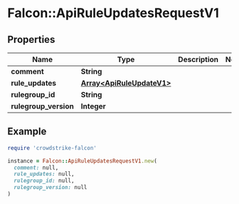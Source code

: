 # Falcon::ApiRuleUpdatesRequestV1

## Properties

| Name | Type | Description | Notes |
| ---- | ---- | ----------- | ----- |
| **comment** | **String** |  |  |
| **rule_updates** | [**Array&lt;ApiRuleUpdateV1&gt;**](ApiRuleUpdateV1.md) |  |  |
| **rulegroup_id** | **String** |  |  |
| **rulegroup_version** | **Integer** |  |  |

## Example

```ruby
require 'crowdstrike-falcon'

instance = Falcon::ApiRuleUpdatesRequestV1.new(
  comment: null,
  rule_updates: null,
  rulegroup_id: null,
  rulegroup_version: null
)
```

